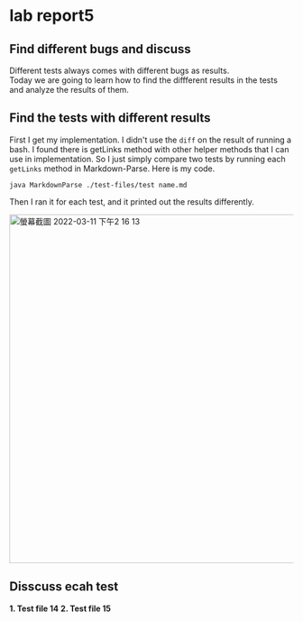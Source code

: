 # lab report5
## Find different bugs and discuss

Different tests always comes with different bugs as results.\
Today we are going to learn how to find the diffferent results in the tests and analyze the results of them.

## Find the tests with different results

First I get my implementation. I didn't use the `diff` on the result of running a bash. I found there is getLinks method with other helper methods that I can use in implementation. So I just simply compare two tests by running each `getLinks` method in Markdown-Parse. Here is my code.


```
java MarkdownParse ./test-files/test name.md
```
Then I ran it for each test, and it printed out the results differently.

<img width="619" alt="螢幕截圖 2022-03-11 下午2 16 13" src="https://user-images.githubusercontent.com/97696711/157979946-d4583259-e656-45e0-838a-fdfa0f00a7c8.png">

## Disscuss ecah test

**1. Test file 14**
**2. Test file 15**
